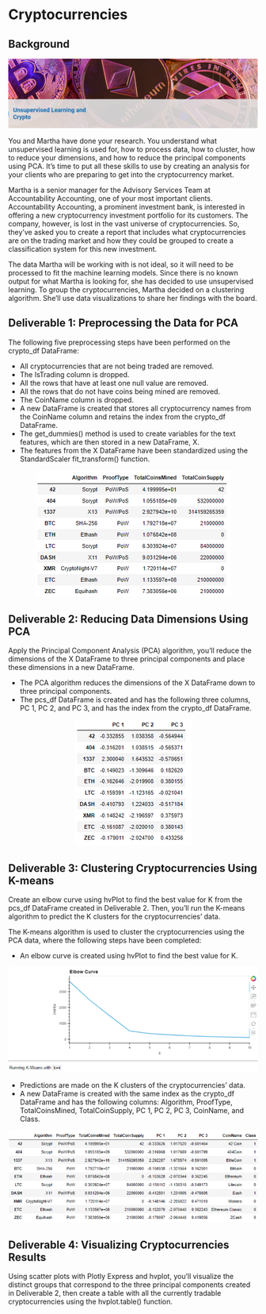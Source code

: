 # Cryptocurrencies

## Background

<p align="center"><img class="centerImage" src="https://github.com/dalejandri/Cryptocurrencies/blob/main/Resources/1.PNG" /></p>

You and Martha have done your research. You understand what unsupervised learning is used for, how to process data, how to cluster, how to reduce your dimensions, and how to reduce the principal components using PCA. It’s time to put all these skills to use by creating an analysis for your clients who are preparing to get into the cryptocurrency market.

Martha is a senior manager for the Advisory Services Team at Accountability Accounting, one of your most important clients. Accountability Accounting, a prominent investment bank, is interested in offering a new cryptocurrency investment portfolio for its customers. The company, however, is lost in the vast universe of cryptocurrencies. So, they’ve asked you to create a report that includes what cryptocurrencies are on the trading market and how they could be grouped to create a classification system for this new investment.

The data Martha will be working with is not ideal, so it will need to be processed to fit the machine learning models. Since there is no known output for what Martha is looking for, she has decided to use unsupervised learning. To group the cryptocurrencies, Martha decided on a clustering algorithm. She’ll use data visualizations to share her findings with the board.


## Deliverable 1: Preprocessing the Data for PCA 
The following five preprocessing steps have been performed on the crypto_df DataFrame:

- All cryptocurrencies that are not being traded are removed.
- The IsTrading column is dropped.
- All the rows that have at least one null value are removed.
- All the rows that do not have coins being mined are removed.
- The CoinName column is dropped.
- A new DataFrame is created that stores all cryptocurrency names from the CoinName column and retains the index from the crypto_df DataFrame.
- The get_dummies() method is used to create variables for the text features, which are then stored in a new DataFrame, X.
- The features from the X DataFrame have been standardized using the StandardScaler fit_transform() function.

<p align="center"><img class="centerImage" src="https://github.com/dalejandri/Cryptocurrencies/blob/main/Resources/2.PNG" /></p>


## Deliverable 2: Reducing Data Dimensions Using PCA
Apply the Principal Component Analysis (PCA) algorithm, you’ll reduce the dimensions of the X DataFrame to three principal components and place these dimensions in a new DataFrame.

- The PCA algorithm reduces the dimensions of the X DataFrame down to three principal components.
- The pcs_df DataFrame is created and has the following three columns, PC 1, PC 2, and PC 3, and has the index from the crypto_df DataFrame.

<p align="center"><img class="centerImage" src="https://github.com/dalejandri/Cryptocurrencies/blob/main/Resources/3.PNG" /></p>

## Deliverable 3: Clustering Cryptocurrencies Using K-means
Create an elbow curve using hvPlot to find the best value for K from the pcs_df DataFrame created in Deliverable 2. Then, you’ll run the K-means algorithm to predict the K clusters for the cryptocurrencies’ data.

The K-means algorithm is used to cluster the cryptocurrencies using the PCA data, where the following steps have been completed:

- An elbow curve is created using hvPlot to find the best value for K.

<p align="center"><img class="centerImage" src="https://github.com/dalejandri/Cryptocurrencies/blob/main/Resources/4.PNG" /></p>

- Predictions are made on the K clusters of the cryptocurrencies’ data.
- A new DataFrame is created with the same index as the crypto_df DataFrame and has the following columns: Algorithm, ProofType, TotalCoinsMined, TotalCoinSupply, PC 1, PC 2, PC 3, CoinName, and Class.

<p align="center"><img class="centerImage" src="https://github.com/dalejandri/Cryptocurrencies/blob/main/Resources/5.PNG" /></p>

## Deliverable 4: Visualizing Cryptocurrencies Results
Using scatter plots with Plotly Express and hvplot, you’ll visualize the distinct groups that correspond to the three principal components created in Deliverable 2, then create a table with all the currently tradable cryptocurrencies using the hvplot.table() function.

